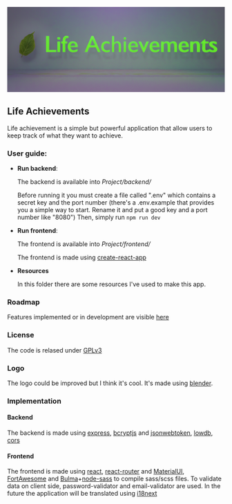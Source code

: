 ![](https://github.com/GhostyJade/LifeAchievements/blob/master/Resources/logo/github-placeholder.png)

## Life Achievements
Life achievement is a simple but powerful application that allow users to keep track of what they want to achieve.

### User guide:
 - **Run backend**:

    The backend is available into _Project/backend/_

    Before running it you must create a file called ".env" which contains a secret key and the port number (there's a .env.example that provides you a simple way to start. Rename it and put a good key and a port number like "8080")
    Then, simply run
    ```npm run dev```
 - **Run frontend**:
    
    The frontend is available into _Project/frontend/_

    The frontend is made using [create-react-app](https://github.com/facebook/create-react-app)
 - **Resources**

    In this folder there are some resources I've used to make this app.

### Roadmap
Features implemented or in development are visible [here](https://github.com/GhostyJade/LifeAchievements/projects/1)

### License 
The code is relased under [GPLv3](https://github.com/GhostyJade/LifeAchievements/blob/master/LICENSE)

### Logo
The logo could be improved but I think it's cool. It's made using [blender](https://blender.org).

### Implementation
#### Backend
The backend is made using [express](https://expressjs.com/), [bcryptjs](https://github.com/dcodeIO/bcrypt.js) and [jsonwebtoken](https://github.com/auth0/node-jsonwebtoken), [lowdb](https://github.com/typicode/lowdb), [cors](https://github.com/expressjs/cors) 

#### Frontend
The frontend is made using [react](https://reactjs.org/), [react-router](https://github.com/ReactTraining/react-router) and [MaterialUI](https://material-ui.com/), [FortAwesome](https://fortawesome.com/) and [Bulma](https://bulma.io)+[node-sass](https://github.com/sass/node-sass) to compile sass/scss files. To validate data on client side, password-validator and email-validator are used.
In the future the application will be translated using [i18next](https://www.i18next.com/)